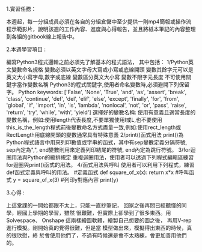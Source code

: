 1.實習任務：

本週起，每一分組成員必須在各自的分組倉儲中至少提供一則mp4簡報或操作流程示範影片，說明該週的工作內容、進度與心得報告，並且將紙本筆記的內容整理到各組的gitbook線上報告中。


2.本週學習項目 :

編寫Python3程式邏輯之前必須先了解基本的程式語法，
其中包括：
1/Python英文變數命名規格
變數必須以英文字母大寫或小寫或底線開頭
變數其餘字元可以是英文大小寫字母,數字或底線
變數區分英文大小寫
變數不限字元長度
不可使用關鍵字當作變數名稱
Python3的程式關鍵字,使用者命名變數時,必須避開下列保留字。
Python keywords: ['False', 'None', 'True', 'and', 'as', 'assert', 'break', 'class', 'continue', 'def', 'del', 'elif', 'else', 'except', 'finally', 'for', 'from', 'global', 'if', 'import', 'in', 'is', 'lambda', 'nonlocal', 'not', 'or', 'pass', 'raise', 'return', 'try', 'while', 'with', 'yield']
選擇好的變數名稱:
使用有意義且適當長度的變數名稱，例如:使用length代表長度,不要單獨使用l或L,也不要使用this_is_the_length程式前後變數命名方式盡量一致,例如:使用rect_length或RectLength用底線開頭的變數通常具有特殊意義
2/print()函式用法
print()為Python程式語言中用來列印數值或字串的函式，其中有sep變數定義分隔符號, sep內定為",", end變數則用來定義列印結尾的符號, end內定為跳行符號。
3/for迴圈用法與Python的縮排規定
重複迴圈用法，使用者可以透過下列程式編輯區練習for迴圈與print()函式的用法。
4/函式用法與呼叫
使用者可以利用下列程式，練習def函式定義與呼叫的用法。
#定義函式
def square_of_x(x):
return x*x
#呼叫函式
y = square_of_x(3)
#列印y對應內容
print(y)



3.心得 :

上這堂課的一開始都跟不太上，只能一直抄筆記，
回家之後再問已經聽懂的同學，經國上學期的學習，雖然
很艱難，但實際上卻學到了很多東西。用Solvespace、
Onshape 這兩樣繪圖軟體，繪製自己想要的圖之後，
再用V-rep 進行模擬。剛開始真的覺得很難，但是當
模型做出來，模擬得出東西的時候，真的很欣慰，終
於會使用他們了，不過有時候還是會不太熟練，會更加善用他們的。
